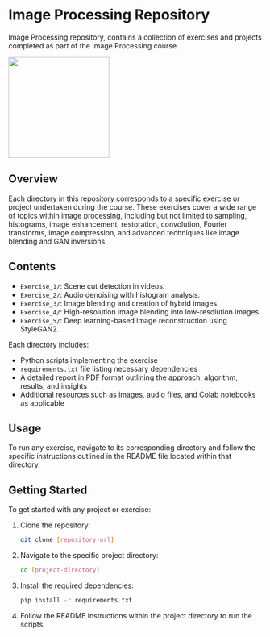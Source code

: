 # Image Processing Repository

Image Processing repository, contains a collection of exercises and projects completed as part of the Image Processing course.

<img src="https://miro.medium.com/v2/resize:fit:1400/1*ExWYZTbJ7f6p6pvdg8RkWA.png" width="200">

## Overview

Each directory in this repository corresponds to a specific exercise or project undertaken during the course. These exercises cover a wide range of topics within image processing, including but not limited to sampling, histograms, image enhancement, restoration, convolution, Fourier transforms, image compression, and advanced techniques like image blending and GAN inversions.

## Contents

- `Exercise_1/`: Scene cut detection in videos.
- `Exercise_2/`: Audio denoising with histogram analysis.
- `Exercise_3/`: Image blending and creation of hybrid images.
- `Exercise_4/`: High-resolution image blending into low-resolution images.
- `Exercise_5/`: Deep learning-based image reconstruction using StyleGAN2.

Each directory includes:

- Python scripts implementing the exercise
- `requirements.txt` file listing necessary dependencies
- A detailed report in PDF format outlining the approach, algorithm, results, and insights
- Additional resources such as images, audio files, and Colab notebooks as applicable

## Usage

To run any exercise, navigate to its corresponding directory and follow the specific instructions outlined in the README file located within that directory.

## Getting Started

To get started with any project or exercise:

1. Clone the repository:
   ```bash
   git clone [repository-url]
   ```
2. Navigate to the specific project directory:
   ```bash
   cd [project-directory]
   ```
3. Install the required dependencies:
   ```bash
   pip install -r requirements.txt
   ```
4. Follow the README instructions within the project directory to run the scripts.
